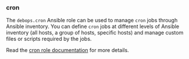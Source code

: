 ### cron

The `debops.cron` Ansible role can be used to manage `cron` jobs through
Ansible inventory. You can define `cron` jobs at different levels of
Ansible inventory (all hosts, a group of hosts, specific hosts) and
manage custom files or scripts required by the jobs.

Read the [cron role documentation](https://docs.debops.org/en/HEAD/ansible/roles/cron/) for more details.
